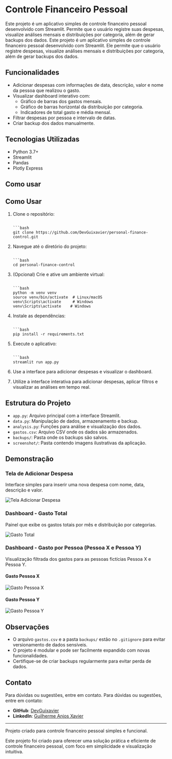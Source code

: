 # Controle Financeiro Pessoal

Este projeto é um aplicativo simples de controle financeiro pessoal desenvolvido com Streamlit. Permite que o usuário registre suas despesas, visualize análises mensais e distribuições por categoria, além de gerar backups dos dados.
Este projeto é um aplicativo simples de controle financeiro pessoal desenvolvido com Streamlit. Ele permite que o usuário registre despesas, visualize análises mensais e distribuições por categoria, além de gerar backups dos dados.

## Funcionalidades

- Adicionar despesas com informações de data, descrição, valor e nome da pessoa que realizou o gasto.
- Visualizar dashboard interativo com:
  - Gráfico de barras dos gastos mensais.
  - Gráfico de barras horizontal da distribuição por categoria.
  - Indicadores de total gasto e média mensal.
- Filtrar despesas por pessoa e intervalo de datas.
- Criar backup dos dados manualmente.

## Tecnologias Utilizadas

- Python 3.7+
- Streamlit
- Pandas
- Plotly Express

## Como usar
## Como Usar

1. Clone o repositório:
   ```

   ```bash
   git clone https://github.com/DevGuixavier/personal-finance-control.git
   ```

2. Navegue até o diretório do projeto:
   ```

   ```bash
   cd personal-finance-control
   ```

3. (Opcional) Crie e ative um ambiente virtual:
   ```

   ```bash
   python -m venv venv
   source venv/bin/activate  # Linux/macOS
   venv\Scripts\activate     # Windows
   venv\Scripts\activate    # Windows
   ```

4. Instale as dependências:
   ```

   ```bash
   pip install -r requirements.txt
   ```

5. Execute o aplicativo:
   ```

   ```bash
   streamlit run app.py
   ```
6. Use a interface para adicionar despesas e visualizar o dashboard.

6. Utilize a interface interativa para adicionar despesas, aplicar filtros e visualizar as análises em tempo real.

## Estrutura do Projeto

- `app.py`: Arquivo principal com a interface Streamlit.
- `data.py`: Manipulação de dados, armazenamento e backup.
- `analysis.py`: Funções para análise e visualização dos dados.
- `gastos.csv`: Arquivo CSV onde os dados são armazenados.
- `backups/`: Pasta onde os backups são salvos.
- `screenshot/`: Pasta contendo imagens ilustrativas da aplicação.

## Demonstração

### Tela de Adicionar Despesa
Interface simples para inserir uma nova despesa com nome, data, descrição e valor.

![Tela Adicionar Despesa](https://github.com/user-attachments/assets/b1410b55-9547-4db9-8f22-9b9b9f2d6ed1)

### Dashboard - Gasto Total
Painel que exibe os gastos totais por mês e distribuição por categorias.

![Gasto Total](https://github.com/user-attachments/assets/e10d8b8b-60aa-407c-805e-eff99f80489f)

### Dashboard - Gasto por Pessoa (Pessoa X e Pessoa Y)
Visualização filtrada dos gastos para as pessoas fictícias Pessoa X e Pessoa Y.

#### Gasto Pessoa X

![Gasto Pessoa X](https://github.com/user-attachments/assets/4841350a-009b-4202-88e6-9617eb86e098)

#### Gasto Pessoa Y

![Gasto Pessoa Y](https://github.com/user-attachments/assets/201289a0-9764-4ef5-8768-9a442ebd9ac7)

## Observações

- O arquivo `gastos.csv` e a pasta `backups/` estão no `.gitignore` para evitar versionamento de dados sensíveis.
- O projeto é modular e pode ser facilmente expandido com novas funcionalidades.
- Certifique-se de criar backups regularmente para evitar perda de dados.

## Contato

Para dúvidas ou sugestões, entre em contato.
Para dúvidas ou sugestões, entre em contato:
- **GitHub**: [DevGuixavier](https://github.com/DevGuixavier)
- **LinkedIn**: [Guilherme Anjos Xavier](https://www.linkedin.com/in/guilherme-anjos-xavier/)
---
Projeto criado para controle financeiro pessoal simples e funcional.

Este projeto foi criado para oferecer uma solução prática e eficiente de controle financeiro pessoal, com foco em simplicidade e visualização intuitiva.

